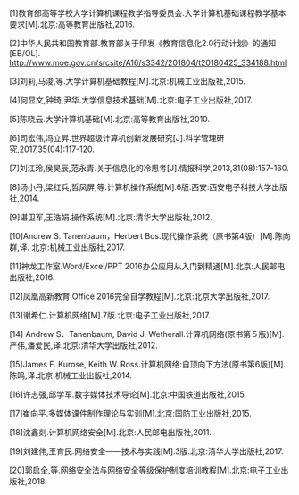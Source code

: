 [1]教育部高等学校大学计算机课程教学指导委员会.大学计算机基础课程教学基本要求[M].北京:高等教育出版社,2016. 

[2]中华人民共和国教育部.教育部关于印发《教育信息化2.0行动计划》的通知[EB/OL]. http://www.moe.gov.cn/srcsite/A16/s3342/201804/t20180425_334188.html

[3]刘莉,马浚,等.大学计算机基础教程[M].北京:机械工业出版社,2015.

[4]何显文,钟琦,尹华.大学信息技术基础[M].北京:电子工业出版社,2017.

[5]陈晓云.大学计算机基础[M].北京:高等教育出版社,2010.

[6]司宏伟,冯立昇.世界超级计算机创新发展研究[J].科学管理研究,2017,35(04):117-120.

[7]刘江玲,侯昊辰,范永青.关于信息化的冷思考[J].情报科学,2013,31(08):157-160.

[8]汤小丹,梁红兵,哲凤屏,等.计算机操作系统[M].6版.西安:西安电子科技大学出版社,2014.

[9]谌卫军,王浩娟.操作系统[M].北京:清华大学出版社,2012.

[10]Andrew S. Tanenbaum，Herbert Bos.现代操作系统（原书第4版）[M].陈向群,译. 北京:机械工业出版社,2017.

[11]神龙工作室.Word/Excel/PPT 2016办公应用从入门到精通[M].北京:人民邮电出版社,2016.

[12]凤凰高新教育.Office 2016完全自学教程[M].北京:北京大学出版社,2017.

[13]谢希仁.计算机网络[M].7版.北京:电子工业出版社,2017.

[14] Andrew S．Tanenbaum, David J. Wetherall.计算机网络(原书第５版)[M].严伟,潘爱民,译.北京:清华大学出版社,2012.

[15]James F. Kurose, Keith W. Ross.计算机网络:自顶向下方法(原书第6版)[M].陈鸣,译.北京:机械工业出版社,2014.

[16]许志强,邱学军.数字媒体技术导论[M].北京:中国铁道出版社,2015.

[17]崔向平.多媒体课件制作理论与实训[M].北京:国防工业出版社,2015.

[18]沈鑫剡.计算机网络安全[M].北京:人民邮电出版社,2011.

[19]刘建伟,王育民.网络安全——技术与实践[M].3版.北京:清华大学出版社,2017.

[20]郭启全,等.网络安全法与网络安全等级保护制度培训教程[M].北京:电子工业出版社,2018.
